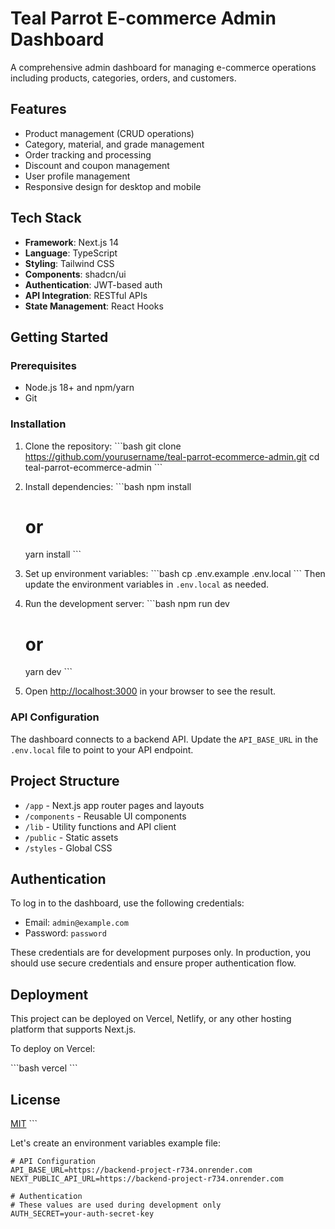# Teal Parrot E-commerce Admin Dashboard

A comprehensive admin dashboard for managing e-commerce operations including products, categories, orders, and customers.

## Features

- Product management (CRUD operations)
- Category, material, and grade management
- Order tracking and processing
- Discount and coupon management
- User profile management
- Responsive design for desktop and mobile

## Tech Stack

- **Framework**: Next.js 14
- **Language**: TypeScript
- **Styling**: Tailwind CSS
- **Components**: shadcn/ui
- **Authentication**: JWT-based auth
- **API Integration**: RESTful APIs
- **State Management**: React Hooks

## Getting Started

### Prerequisites

- Node.js 18+ and npm/yarn
- Git

### Installation

1. Clone the repository:
   \`\`\`bash
   git clone https://github.com/yourusername/teal-parrot-ecommerce-admin.git
   cd teal-parrot-ecommerce-admin
   \`\`\`

2. Install dependencies:
   \`\`\`bash
   npm install
   # or
   yarn install
   \`\`\`

3. Set up environment variables:
   \`\`\`bash
   cp .env.example .env.local
   \`\`\`
   Then update the environment variables in `.env.local` as needed.

4. Run the development server:
   \`\`\`bash
   npm run dev
   # or
   yarn dev
   \`\`\`

5. Open [http://localhost:3000](http://localhost:3000) in your browser to see the result.

### API Configuration

The dashboard connects to a backend API. Update the `API_BASE_URL` in the `.env.local` file to point to your API endpoint.

## Project Structure

- `/app` - Next.js app router pages and layouts
- `/components` - Reusable UI components
- `/lib` - Utility functions and API client
- `/public` - Static assets
- `/styles` - Global CSS

## Authentication

To log in to the dashboard, use the following credentials:

- Email: `admin@example.com`
- Password: `password`

These credentials are for development purposes only. In production, you should use secure credentials and ensure proper authentication flow.

## Deployment

This project can be deployed on Vercel, Netlify, or any other hosting platform that supports Next.js.

To deploy on Vercel:

\`\`\`bash
vercel
\`\`\`

## License

[MIT](LICENSE)
\`\`\`

Let's create an environment variables example file:

```plaintext file=".env.example"
# API Configuration
API_BASE_URL=https://backend-project-r734.onrender.com
NEXT_PUBLIC_API_URL=https://backend-project-r734.onrender.com

# Authentication
# These values are used during development only
AUTH_SECRET=your-auth-secret-key
